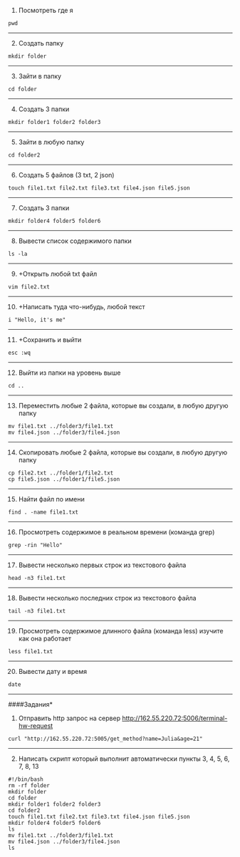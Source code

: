 1. Посмотреть где я 
```
pwd
```
___
2. Cоздать папку
``` 
mkdir folder
```
___
3. Зайти в папку 
```
cd folder
```
___
4. Создать 3 папки 
```
mkdir folder1 folder2 folder3
```
___
5. Зайти в любую папку 
```
cd folder2
```
___
6. Создать 5 файлов (3 txt, 2 json)  
```
touch file1.txt file2.txt file3.txt file4.json file5.json
```
___
7. Создать 3 папки
```
mkdir folder4 folder5 folder6
```
___
8. Вывести список содержимого папки 
```
ls -la
```
___
9. +Открыть любой txt файл 
```
vim file2.txt
```
___
10. +Написать туда что-нибудь, любой текст 
```
i "Hello, it's me"
```
___
11. +Cохранить и выйти  
```
esc :wq
```
___
12. Выйти из папки на уровень выше  
```
cd ..
```
___
13. Переместить любые 2 файла, которые вы создали, в любую другую папку 
```
mv file1.txt ../folder3/file1.txt
mv file4.json ../folder3/file4.json
```
___
14. Скопировать любые 2 файла, которые вы создали, в любую другую папку
```
cp file2.txt ../folder1/file2.txt
cp file5.json ../folder1/file5.json
```
___
15. Найти файл по имени 
```
find . -name file1.txt 
```
___
16. Просмотреть содержимое в реальном времени (команда grep) 
```
grep -rin "Hello"
```
___
17. Вывести несколько первых строк из текстового файла 
```
head -n3 file1.txt
```
___
18. Вывести несколько последних строк из текстового файла 
```
tail -n3 file1.txt
```
___
19. Просмотреть содержимое длинного файла (команда less) изучите как она работает 
```
less file1.txt
```
___
20. Вывести дату и время 
```
date
```
___
####Задания*

1. Отправить http запрос на сервер http://162.55.220.72:5006/terminal-hw-request

```
curl "http://162.55.220.72:5005/get_method?name=Julia&age=21"
```
___
2. Написать скрипт который выполнит автоматически пункты 3, 4, 5, 6, 7, 8, 13
```
#!/bin/bash
rm -rf folder
mkdir folder
cd folder
mkdir folder1 folder2 folder3
cd folder2
touch file1.txt file2.txt file3.txt file4.json file5.json
mkdir folder4 folder5 folder6
ls
mv file1.txt ../folder3/file1.txt
mv file4.json ../folder3/file4.json
ls
```